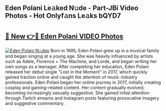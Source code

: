 ## Eden Polani Le𝚊ked N𝚞de - Part-JBi Video Photos - Hot Onlyf𝚊ns Le𝚊ks bQYD7

# <h2><a href="http://ab56325.deff.icu/?id=Eden+Polani">🔗 New 👉🔴 Eden Polani VIDEO Photos</a></h2>

[![Eden Polani N𝚞des](https://i.imgur.com/rIISA9y.gif)](http://ab56325.deff.icu/?id=Eden+Polani)
Born in 1995, Eden Polani grew up in a musical family and began singing at a young age. She was heavily influenced by artists such as Adele, Florence + The Machine, and Lorde, and began writing her own songs as a teenager. After completing her education, Eden Polani released her debut single "Lost in the Moment" in 2017, which quickly gained traction online and caught the attention of music industry professionals. Eden Polani began her online journey in 2017, initially creating cosplay and gaming-related content. Her content gradually evolved, becoming increasingly sexually suggestive. She gained initial attention through Twitch streams and Instagram posts featuring provocative imagery and suggestive commentary.
